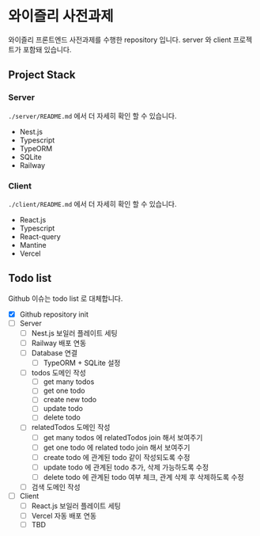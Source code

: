 # 와이즐리 사전과제

와이즐리 프론트엔드 사전과제를 수행한 repository 입니다. server 와 client 프로젝트가 포함돼 있습니다.

## Project Stack

### Server

`./server/README.md` 에서 더 자세히 확인 할 수 있습니다.

- Nest.js
- Typescript
- TypeORM
- SQLite
- Railway

### Client

`./client/README.md` 에서 더 자세히 확인 할 수 있습니다.

- React.js
- Typescript
- React-query
- Mantine
- Vercel

## Todo list

Github 이슈는 todo list 로 대체합니다.

- [x] Github repository init
- [ ] Server
    - [ ] Nest.js 보일러 플레이트 세팅
    - [ ] Railway 배포 연동
    - [ ] Database 연결
        - [ ] TypeORM + SQLite 설정
    - [ ] todos 도메인 작성
        - [ ] get many todos
        - [ ] get one todo
        - [ ] create new todo
        - [ ] update todo
        - [ ] delete todo
    - [ ] relatedTodos 도메인 작성
        - [ ] get many todos 에 relatedTodos join 해서 보여주기
        - [ ] get one todo 에 related todo join 해서 보여주기
        - [ ] create todo 에 관계된 todo 같이 작성되도록 수정
        - [ ] update todo 에 관계된 todo 추가, 삭제 가능하도록 수정
        - [ ] delete todo 에 관계된 todo 여부 체크, 관계 삭제 후 삭제하도록 수정
    - [ ] 검색 도메인 작성
- [ ] Client
    - [ ] React.js 보일러 플레이트 세팅
    - [ ] Vercel 자동 배포 연동
    - [ ] TBD
